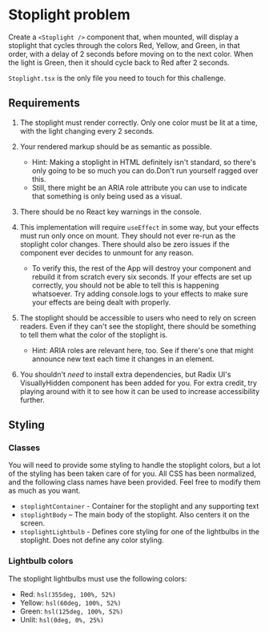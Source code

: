 # Stoplight problem

Create a `<Stoplight />` component that, when mounted, will display a stoplight that cycles through the colors Red, Yellow, and Green, in that order, with a delay of 2 seconds before moving on to the next color. When the light is Green, then it should cycle back to Red after 2 seconds.

`Stoplight.tsx` is the only file you need to touch for this challenge.

## Requirements

1. The stoplight must render correctly. Only one color must be lit at a time, with the light changing every 2 seconds.
2. Your rendered markup should be as semantic as possible.
   - Hint: Making a stoplight in HTML definitely isn't standard, so there's only going to be so much you can do.Don't run yourself ragged over this.
   - Still, there might be an ARIA role attribute you can use to indicate that something is only being used as a visual.
3. There should be no React key warnings in the console.
4. This implementation will require `useEffect` in some way, but your effects must run only once on mount. They should not ever re-run as the stoplight color changes. There should also be zero issues if the component ever decides to unmount for any reason.

   - To verify this, the rest of the App will destroy your component and rebuild it from scratch every six seconds. If your effects are set up correctly, you should not be able to tell this is happening whatsoever. Try adding console.logs to your effects to make sure your effects are being dealt with properly.

5. The stoplight should be accessible to users who need to rely on screen readers. Even if they can't see the stoplight, there should be something to tell them what the color of the stoplight is.
   - Hint: ARIA roles are relevant here, too. See if there's one that might announce new text each time it changes in an element.
6. You shouldn't _need_ to install extra dependencies, but Radix UI's VisuallyHidden component has been added for you. For extra credit, try playing around with it to see how it can be used to increase accessibility further.

## Styling

### Classes

You will need to provide some styling to handle the stoplight colors, but a lot of the styling has been taken care of for you. All CSS has been normalized, and the following class names have been provided. Feel free to modify them as much as you want.

- `stoplightContainer` - Container for the stoplight and any supporting text
- `stoplightBody` – The main body of the stoplight. Also centers it on the screen.
- `stoplightLightbulb` - Defines core styling for one of the lightbulbs in the stoplight. Does not define any color styling.

### Lightbulb colors

The stoplight lightbulbs must use the following colors:

- Red: `hsl(355deg, 100%, 52%)`
- Yellow: `hsl(60deg, 100%, 52%)`
- Green: `hsl(125deg, 100%, 52%)`
- Unlit: `hsl(0deg, 0%, 25%)`
